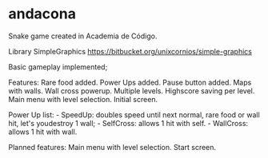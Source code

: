 # andacona

Snake game created in Academia de Código. 

Library SimpleGraphics https://bitbucket.org/unixcornios/simple-graphics

Basic gameplay implemented;

Features:
    Rare food added.
    Power Ups added.
    Pause button added.
    Maps with walls.
    Wall cross powerup.
    Multiple levels.
    Highscore saving per level.
    Main menu with level selection.
    Initial screen.
    

Power Up list:
    - SpeedUp: doubles speed until next normal, rare food or wall hit, let's youdestroy 1 wall;
    - SelfCross: allows 1 hit with self.
    - WallCross: allows 1 hit with wall.

Planned features:
	Main menu with level selection.
	Start screen.
	
